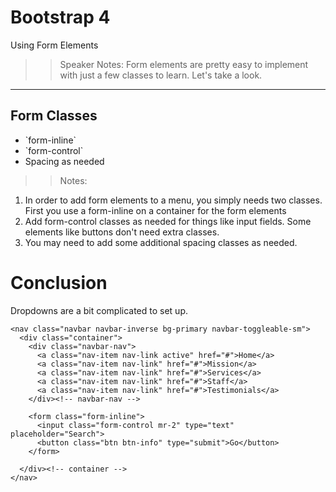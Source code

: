 <!-- .slide: data-state="title" -->
# Bootstrap 4
Using Form Elements

> > Speaker Notes:
Form elements are pretty easy to implement with just a few classes to learn. Let's take a look.
  
---

<!-- .slide: data-state="hasicon" -->

## <i class="fa fa-bars"></i> Form Classes
<ul>
	<li class="fragment">`form-inline`</li>
	<li class="fragment">`form-control`</li>
	<li class="fragment">Spacing as needed</li>
</ul>

> > Notes:
1. In order to add form elements to a menu, you simply needs two classes. First you use a form-inline on a container for the form elements
2. Add form-control classes as needed for things like input fields. Some elements like buttons don't need extra classes.
3. You may need to add some additional spacing classes as needed.

# Conclusion
Dropdowns are a bit complicated to set up.

```
<nav class="navbar navbar-inverse bg-primary navbar-toggleable-sm">
  <div class="container">
    <div class="navbar-nav">
      <a class="nav-item nav-link active" href="#">Home</a>
      <a class="nav-item nav-link" href="#">Mission</a>
      <a class="nav-item nav-link" href="#">Services</a>
      <a class="nav-item nav-link" href="#">Staff</a>
      <a class="nav-item nav-link" href="#">Testimonials</a>
    </div><!-- navbar-nav -->

    <form class="form-inline">
      <input class="form-control mr-2" type="text" placeholder="Search">
      <button class="btn btn-info" type="submit">Go</button>
    </form>

  </div><!-- container -->
</nav>
```